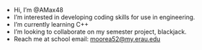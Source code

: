 - Hi, I’m @AMax48
- I’m interested in developing coding skills for use in engineering.
- I’m currently learning C++
- I’m looking to collaborate on my semester project, blackjack.
- Reach me at school email: moorea52@my.erau.edu

<!---
AMax48/AMax48 is a ✨ special ✨ repository because its `README.md` (this file) appears on your GitHub profile.
You can click the Preview link to take a look at your changes.
--->
